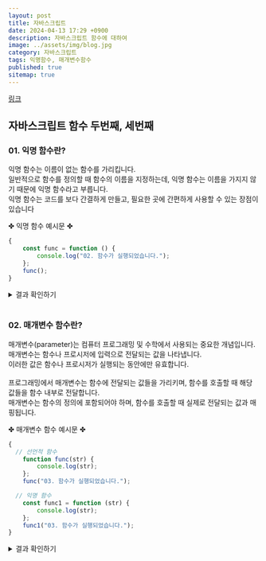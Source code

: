 ```yaml
---
layout: post
title: 자바스크립트
date: 2024-04-13 17:29 +0900
description: 자바스크립트 함수에 대하여
image: ../assets/img/blog.jpg
category: 자바스크립트
tags: 익명함수, 매개변수함수
published: true
sitemap: true
---
```


[링크](https://github.com/123dd654/123dd654.github.io)


## 자바스크립트 함수 두번째, 세번째<br />

### 01. 익명 함수란?               
익명 함수는 이름이 없는 함수를 가리킵니다.<br>
일반적으로 함수를 정의할 때 함수의 이름을 지정하는데, 익명 함수는 이름을 가지지 않기 때문에 익명 함수라고 부릅니다.<br>
익명 함수는 코드를 보다 간결하게 만들고, 필요한 곳에 간편하게 사용할 수 있는 장점이 있습니다
<br />

✤ 익명 함수 예시문 ✤
````javascript 
{
    const func = function () {
        console.log("02. 함수가 실행되었습니다.");
    };
    func();
}
````

<div class="result">
<details>
   <summary>결과 확인하기</summary>
   <div>
         <b> 02. 함수가 실행되었습니다. </b>
   </div>
</details>
</div>

<br />

### 02. 매개변수 함수란?               
매개변수(parameter)는 컴퓨터 프로그래밍 및 수학에서 사용되는 중요한 개념입니다.<br>
매개변수는 함수나 프로시저에 입력으로 전달되는 값을 나타냅니다.<br>
이러한 값은 함수나 프로시저가 실행되는 동안에만 유효합니다.<br>
<br>
프로그래밍에서 매개변수는 함수에 전달되는 값들을 가리키며, 함수를 호출할 때 해당 값들을 함수 내부로 전달합니다.<br>
매개변수는 함수의 정의에 포함되어야 하며, 함수를 호출할 때 실제로 전달되는 값과 매핑됩니다.<br>

✤ 매개변수 함수 예시문 ✤
````javascript 
{
  // 선언적 함수
    function func(str) {
        console.log(str);
    };
    func("03. 함수가 실행되었습니다.");

  // 익명 함수
    const func1 = function (str) {
        console.log(str);
    };
    func1("03. 함수가 실행되었습니다.");
}
````

<div class="result">
<details>
   <summary>결과 확인하기</summary>
   <div>
         <b> 03. 함수가 실행되었습니다. </b><br>
         <b> 03. 함수가 실행되었습니다. </b>
   </div>
</details>
</div>




                